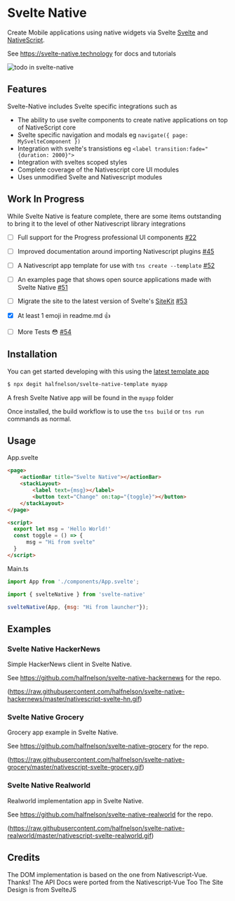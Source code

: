 # Svelte Native

Create Mobile applications using native widgets via Svelte [Svelte](https://github.com/sveltejs/svelte) and [NativeScript](https://github.com/nativescript/nativescript).

See https://svelte-native.technology for docs and tutorials

![todo in svelte-native](https://raw.githubusercontent.com/halfnelson/svelte-native/master/nativescript-svelte-todo.gif)

## Features

Svelte-Native includes Svelte specific integrations such as

 * The ability to use svelte components to create native applications on top of NativeScript core
 * Svelte specific navigation and modals eg `navigate({ page: MySvelteComponent })`
 * Integration with svelte's transistions eg `<label transition:fade="{duration: 2000}">`
 * Integration with sveltes scoped styles
 * Complete coverage of the Nativescript core UI modules
 * Uses unmodified Svelte and Nativescript modules

## Work In Progress

While Svelte Native is feature complete, there are some items outstanding to bring it to the level of other Nativescript library integrations

 - [ ] Full support for the Progress professional UI components [#22](https://github.com/halfnelson/svelte-native/issues/22)
 - [ ] Improved documentation around importing Nativescript plugins [#45](https://github.com/halfnelson/svelte-native/issues/45)
 - [ ] A Nativescript app template for use with `tns create --template` [#52](https://github.com/halfnelson/svelte-native/issues/52)
 - [ ] An examples page that shows open source applications made with Svelte Native [#51](https://github.com/halfnelson/svelte-native/issues/51)
 - [ ] Migrate the site to the latest version of Svelte's [SiteKit](https://github.com/sveltejs/site-kit) [#53](https://github.com/halfnelson/svelte-native/issues/53)
 - [x] At least 1 emoji in readme.md :+1:
 - [ ] More Tests 😳 [#54](https://github.com/halfnelson/svelte-native/issues/54)
 

## Installation

You can get started developing with this using the [latest template app](https://github.com/halfnelson/svelte-native-template)

```bash
$ npx degit halfnelson/svelte-native-template myapp
```

A fresh Svelte Native app will be found in the `myapp` folder

Once installed, the build workflow is to use the `tns build` or `tns run` commands as normal. 

## Usage

App.svelte
```html
<page>
    <actionBar title="Svelte Native"></actionBar>
    <stackLayout>
        <label text={msg}></label>
        <button text="Change" on:tap="{toggle}"></button>
    </stackLayout>
</page>

<script>
  export let msg = 'Hello World!'
  const toggle = () => {
      msg = "Hi from svelte"
  }
</script>
```

Main.ts
```js
import App from './components/App.svelte';

import { svelteNative } from 'svelte-native'

svelteNative(App, {msg: "Hi from launcher"});
```

## Examples

### Svelte Native HackerNews

Simple HackerNews client in Svelte Native.

See https://github.com/halfnelson/svelte-native-hackernews for the repo.

(https://raw.githubusercontent.com/halfnelson/svelte-native-hackernews/master/nativescript-svelte-hn.gif)

### Svelte Native Grocery

Grocery app example in Svelte Native.

See https://github.com/halfnelson/svelte-native-grocery for the repo.

(https://raw.githubusercontent.com/halfnelson/svelte-native-grocery/master/nativescript-svelte-grocery.gif)

### Svelte Native Realworld

Realworld implementation app in Svelte Native.

See https://github.com/halfnelson/svelte-native-realworld for the repo.

(https://raw.githubusercontent.com/halfnelson/svelte-native-realworld/master/nativescript-svelte-realworld.gif)


## Credits

The DOM implementation is based on the one from Nativescript-Vue. Thanks!
The API Docs were ported from the Nativescript-Vue Too
The Site Design is from SvelteJS

